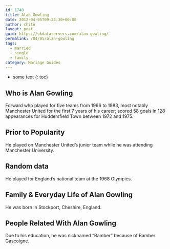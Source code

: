 ```yaml
---
id: 1740
title: Alan Gowling
date: 2012-04-05T09:24:30+00:00
author: chito
layout: post
guid: https://ukdataservers.com/alan-gowling/
permalink: /04/05/alan-gowling  
tags:
  - married
  - single
  - family
category: Mariage Guides
---
```


* some text
{: toc}


## Who is  Alan Gowling
                  
                  
                  
Forward who played for five teams from 1966 to 1983, most notably Manchester United for the first 7 years of his career; scored 58 goals in 128 appearances for Huddersfield Town between 1972 and 1975.
                  
                
                
                
## Prior to Popularity 
                  
                  
                  
He played on Manchester United&#8217;s junior team while he was attending Manchester University.
                  
                
                
                
## Random data 
                  
                  
                  
He played for England&#8217;s national team at the 1968 Olympics.
                  
                
                
                
## Family & Everyday Life of Alan Gowling
                  
                  
                  
He was born in Stockport, Cheshire, England.
                  
                
                
                
## People Related With  Alan Gowling
                  
                  
                  
Due to his education, he was nicknamed &#8220;Bamber&#8221; because of Bamber Gascoigne.
                  
                
              
            
          
          
          
    
    
  
